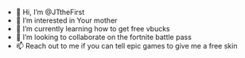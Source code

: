 - 👋 Hi, I’m @JTtheFirst
- 👀 I’m interested in Your mother
- 🌱 I’m currently learning how to get free vbucks
- 💞️ I’m looking to collaborate on the fortnite battle pass
- 📫 Reach out to me if you can tell epic games to give me a free skin

<!---
JTtheFirst/JTtheFirst is a ✨ special ✨ repository because its `README.md` (this file) appears on your GitHub profile.
You can click the Preview link to take a look at your changes.
--->
